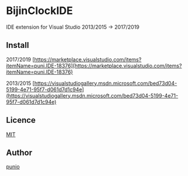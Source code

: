 # BijinClockIDE

IDE extension for Visual Studio 2013/2015 -> 2017/2019

## Install
2017/2019
[https://marketplace.visualstudio.com/items?itemName=puni.IDE-18376](https://marketplace.visualstudio.com/items?itemName=puni.IDE-18376)

2013/2015
[https://visualstudiogallery.msdn.microsoft.com/bed73d04-5199-4e71-95f7-d061d7d1c94e](https://visualstudiogallery.msdn.microsoft.com/bed73d04-5199-4e71-95f7-d061d7d1c94e)

## Licence
[MIT](https://github.com/tcnksm/tool/blob/master/LICENCE)

## Author
[punio](https://github.com/punio)
